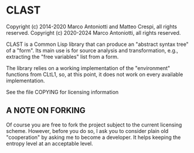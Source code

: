 CLAST
=====

Copyright (c) 2014-2020 Marco Antoniotti and Matteo Crespi, all rights reserved.
Copyright (c) 2020-2024 Marco Antoniotti, all rights reserved.

CLAST is a Common Lisp library that can produce an "abstract syntax
tree" of a "form".  Its main use is for source analysis and
transformation, e.g., extracting the "free variables" list from a
form.

The library relies on a working implementation of the "environment"
functions from CLtL1, so, at this point, it does not work on every
available implementation.

See the file COPYING for licensing information


A NOTE ON FORKING
-----------------

Of course you are free to fork the project subject to the current
licensing scheme.  However, before you do so, I ask you to consider
plain old "cooperation" by asking me to become a developer.
It helps keeping the entropy level at an acceptable level.
